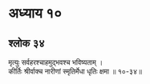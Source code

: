 # अध्याय १०

## श्लोक ३४

मृत्युः सर्वहरश्चाहमुद्भवश्च भविष्यताम् ।<br>कीर्तिः श्रीर्वाक्च नारीणां स्मृतिर्मेधा धृतिः क्षमा ॥ १०-३४॥<br><br>

